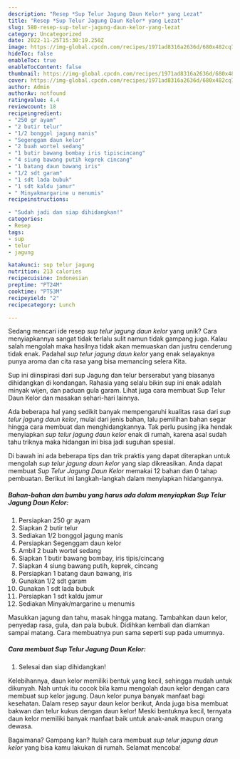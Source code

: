```yaml
---
description: "Resep *Sup Telur Jagung Daun Kelor* yang Lezat"
title: "Resep *Sup Telur Jagung Daun Kelor* yang Lezat"
slug: 580-resep-sup-telur-jagung-daun-kelor-yang-lezat
category: Uncategorized
date: 2022-11-25T15:30:19.250Z
image: https://img-global.cpcdn.com/recipes/1971ad8316a2636d/680x482cq70/sup-telur-jagung-daun-kelor-foto-resep-utama.jpg
hideToc: false
enableToc: true
enableTocContent: false
thumbnail: https://img-global.cpcdn.com/recipes/1971ad8316a2636d/680x482cq70/sup-telur-jagung-daun-kelor-foto-resep-utama.jpg
cover: https://img-global.cpcdn.com/recipes/1971ad8316a2636d/680x482cq70/sup-telur-jagung-daun-kelor-foto-resep-utama.jpg
author: Admin
authorAv: notfound
ratingvalue: 4.4
reviewcount: 18
recipeingredient:
- "250 gr ayam"
- "2 butir telur"
- "1/2 bonggol jagung manis"
- "Segenggam daun kelor"
- "2 buah wortel sedang"
- "1 butir bawang bombay iris tipiscincang"
- "4 siung bawang putih keprek cincang"
- "1 batang daun bawang iris"
- "1/2 sdt garam"
- "1 sdt lada bubuk"
- "1 sdt kaldu jamur"
- " Minyakmargarine u menumis"
recipeinstructions:

- "Sudah jadi dan siap dihidangkan!"
categories:
- Resep
tags:
- sup
- telur
- jagung

katakunci: sup telur jagung 
nutrition: 213 calories
recipecuisine: Indonesian
preptime: "PT24M"
cooktime: "PT53M"
recipeyield: "2"
recipecategory: Lunch

---
```





Sedang mencari ide resep *sup telur jagung daun kelor* yang unik? Cara menyiapkannya sangat tidak terlalu sulit namun tidak gampang juga. Kalau salah mengolah maka hasilnya tidak akan memuaskan dan justru cenderung tidak enak. Padahal *sup telur jagung daun kelor* yang enak selayaknya punya aroma dan cita rasa yang bisa memancing selera Kita.





Sup ini diinspirasi dari sup Jagung dan telur berserabut yang biasanya dihidangkan di kondangan. Rahasia yang selalu bikin sup ini enak adalah minyak wijen, dan paduan gula garam. Lihat juga cara membuat Sup Telur Daun Kelor dan masakan sehari-hari lainnya.

Ada beberapa hal yang sedikit banyak mempengaruhi kualitas rasa dari *sup telur jagung daun kelor*, mulai dari jenis bahan, lalu pemilihan bahan segar hingga cara membuat dan menghidangkannya. Tak perlu pusing jika hendak menyiapkan *sup telur jagung daun kelor* enak di rumah, karena asal sudah tahu triknya maka hidangan ini bisa jadi suguhan spesial.






Di bawah ini ada beberapa tips dan trik praktis yang dapat diterapkan untuk mengolah *sup telur jagung daun kelor* yang siap dikreasikan. Anda dapat membuat *Sup Telur Jagung Daun Kelor* memakai 12 bahan dan 0 tahap pembuatan. Berikut ini langkah-langkah dalam menyiapkan hidangannya.

<!--inarticleads1-->

##### Bahan-bahan dan bumbu yang harus ada dalam menyiapkan *Sup Telur Jagung Daun Kelor*:

1. Persiapkan 250 gr ayam
1. Siapkan 2 butir telur
1. Sediakan 1/2 bonggol jagung manis
1. Persiapkan Segenggam daun kelor
1. Ambil 2 buah wortel sedang
1. Siapkan 1 butir bawang bombay, iris tipis/cincang
1. Siapkan 4 siung bawang putih, keprek, cincang
1. Persiapkan 1 batang daun bawang, iris
1. Gunakan 1/2 sdt garam
1. Gunakan 1 sdt lada bubuk
1. Persiapkan 1 sdt kaldu jamur
1. Sediakan  Minyak/margarine u menumis


Masukkan jagung dan tahu, masak hingga matang. Tambahkan daun kelor, penyedap rasa, gula, dan pala bubuk. Didihkan kembali dan diamkan sampai matang. Cara membuatnya pun sama seperti sup pada umumnya. 

<!--inarticleads2-->

##### Cara membuat *Sup Telur Jagung Daun Kelor*:


1. Selesai dan siap dihidangkan!

Kelebihannya, daun kelor memiliki bentuk yang kecil, sehingga mudah untuk dikunyah. Nah untuk itu cocok bila kamu mengolah daun kelor dengan cara membuat sup kelor jagung. Daun kelor punya banyak manfaat bagi kesehatan. Dalam resep sayur daun kelor berikut, Anda juga bisa membuat bakwan dan telur kukus dengan daun kelor! Meski bentuknya kecil, ternyata daun kelor memiliki banyak manfaat baik untuk anak-anak maupun orang dewasa. 

Bagaimana? Gampang kan? Itulah cara membuat *sup telur jagung daun kelor* yang bisa kamu lakukan di rumah. Selamat mencoba!
